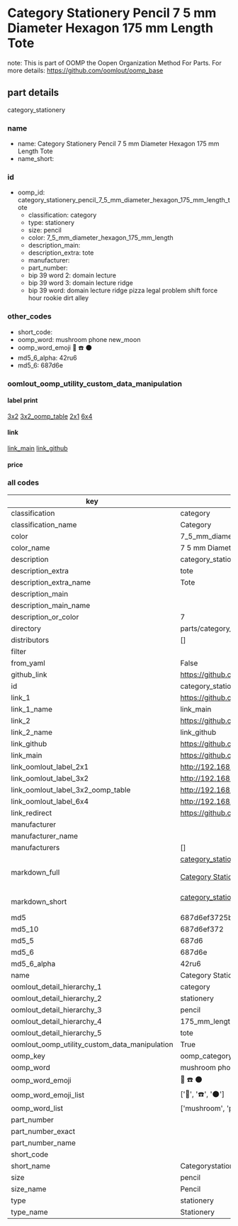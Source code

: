 # Category Stationery Pencil 7 5 mm Diameter Hexagon 175 mm Length Tote  

note: This is part of OOMP the Oopen Organization Method For Parts. For more details: https://github.com/oomlout/oomp_base

##  part details
  



category_stationery



### name
* name: Category Stationery Pencil 7 5 mm Diameter Hexagon 175 mm Length Tote
* name_short: 
### id
* oomp_id: category_stationery_pencil_7_5_mm_diameter_hexagon_175_mm_length_tote
  * classification: category
  * type: stationery
  * size: pencil
  * color: 7_5_mm_diameter_hexagon_175_mm_length
  * description_main: 
  * description_extra: tote
  * manufacturer: 
  * part_number: 
  * bip 39 word 2: domain lecture
  * bip 39 word 3: domain lecture ridge
  * bip 39 word: domain lecture ridge pizza legal problem shift force hour rookie dirt alley

### other_codes
* short_code: 
* oomp_word: mushroom phone new_moon
* oomp_word_emoji :mushroom: :phone: :new_moon:
* md5_6_alpha: 42ru6
* md5_6: 687d6e






### oomlout_oomp_utility_custom_data_manipulation
#### label print
[3x2](http://192.168.1.245:1112/?label=oomp%2042ru6)
[3x2_oomp_table](http://192.168.1.108:1112/?label=oomp%2042ru6)
[2x1](http://192.168.1.242:1112/?label=oomp%2042ru6)
[6x4](http://192.168.1.55:1112/?label=oomp%2042ru6)    

#### link

[link_main](https://github.com/oomlout/oomlout_oomp_version_1_messy/tree/main/parts/category_stationery_pencil_7_5_mm_diameter_hexagon_175_mm_length_tote) [link_github](https://github.com/oomlout/oomlout_oomp_version_1_messy/tree/main/parts/category_stationery_pencil_7_5_mm_diameter_hexagon_175_mm_length_tote)                             

#### price







### all codes 
| key | value |  
| --- | --- |  
| classification | category |  
| classification_name | Category |  
| color | 7_5_mm_diameter_hexagon_175_mm_length |  
| color_name | 7 5 mm Diameter Hexagon 175 mm Length |  
| description | category_stationery |  
| description_extra | tote |  
| description_extra_name | Tote |  
| description_main |  |  
| description_main_name |  |  
| description_or_color | 7  |  
| directory | parts/category_stationery_pencil_7_5_mm_diameter_hexagon_175_mm_length_tote |  
| distributors | [] |  
| filter |  |  
| from_yaml | False |  
| github_link | https://github.com/oomlout/oomlout_oomp_part_src/tree/main/parts/category_stationery_pencil_7_5_mm_diameter_hexagon_175_mm_length_tote |  
| id | category_stationery_pencil_7_5_mm_diameter_hexagon_175_mm_length_tote |  
| link_1 | https://github.com/oomlout/oomlout_oomp_version_1_messy/tree/main/parts/category_stationery_pencil_7_5_mm_diameter_hexagon_175_mm_length_tote |  
| link_1_name | link_main |  
| link_2 | https://github.com/oomlout/oomlout_oomp_version_1_messy/tree/main/parts/category_stationery_pencil_7_5_mm_diameter_hexagon_175_mm_length_tote |  
| link_2_name | link_github |  
| link_github | https://github.com/oomlout/oomlout_oomp_version_1_messy/tree/main/parts/category_stationery_pencil_7_5_mm_diameter_hexagon_175_mm_length_tote |  
| link_main | https://github.com/oomlout/oomlout_oomp_version_1_messy/tree/main/parts/category_stationery_pencil_7_5_mm_diameter_hexagon_175_mm_length_tote |  
| link_oomlout_label_2x1 | http://192.168.1.242:1112/?label=oomp%2042ru6 |  
| link_oomlout_label_3x2 | http://192.168.1.245:1112/?label=oomp%2042ru6 |  
| link_oomlout_label_3x2_oomp_table | http://192.168.1.108:1112/?label=oomp%2042ru6 |  
| link_oomlout_label_6x4 | http://192.168.1.55:1112/?label=oomp%2042ru6 |  
| link_redirect | https://github.com/oomlout/oomlout_oomp_version_1_messy/tree/main/parts/category_stationery_pencil_7_5_mm_diameter_hexagon_175_mm_length_tote |  
| manufacturer |  |  
| manufacturer_name |  |  
| manufacturers | [] |  
| markdown_full | [category_stationery_pencil_7_5_mm_diameter_hexagon_175_mm_length_tote](none)<br>[](none)<br>[Category Stationery Pencil 7 5 Mm Diameter Hexagon 175 Mm Length Tote](none)<br><br> |  
| markdown_short | [category_stationery_pencil_7_5_mm_diameter_hexagon_175_mm_length_tote](none)<br><br> |  
| md5 | 687d6ef3725b18baadbfba5b731fc207 |  
| md5_10 | 687d6ef372 |  
| md5_5 | 687d6 |  
| md5_6 | 687d6e |  
| md5_6_alpha | 42ru6 |  
| name | Category Stationery Pencil 7 5 mm Diameter Hexagon 175 mm Length Tote |  
| oomlout_detail_hierarchy_1 | category |  
| oomlout_detail_hierarchy_2 | stationery |  
| oomlout_detail_hierarchy_3 | pencil |  
| oomlout_detail_hierarchy_4 | 175_mm_length |  
| oomlout_detail_hierarchy_5 | tote |  
| oomlout_oomp_utility_custom_data_manipulation | True |  
| oomp_key | oomp_category_stationery_pencil_7_5_mm_diameter_hexagon_175_mm_length_tote |  
| oomp_word | mushroom phone new_moon |  
| oomp_word_emoji | :mushroom: :phone: :new_moon: |  
| oomp_word_emoji_list | [':mushroom:', ':phone:', ':new_moon:'] |  
| oomp_word_list | ['mushroom', 'phone', 'new_moon'] |  
| part_number |  |  
| part_number_exact |  |  
| part_number_name |  |  
| short_code |  |  
| short_name | Categorystationery |  
| size | pencil |  
| size_name | Pencil |  
| type | stationery |  
| type_name | Stationery |  
